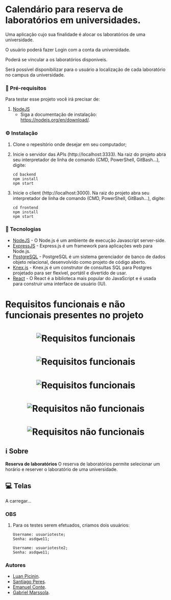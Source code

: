 # Calendário para reserva de laboratórios em universidades.

Uma aplicação cujo sua finalidade é alocar os laboratórios de uma universidade.

O usuário poderá fazer Login com a conta da universidade.

Poderá se vincular a os laboratórios disponiveis.

Será possível disponibilizar para o usuário a localização de cada laboratório no campus da universidade.

### :page_facing_up: Pré-requisitos

Para testar esse projeto você irá precisar de:

1. [NodeJS](https://nodejs.org/en/)
   - Siga a documentação de instalação: https://nodejs.org/en/download/.

### :gear: Instalação

1. Clone o repesitório onde desejar em seu computador;

2. Inicie o servidor das APIs (http://localhost:3333). Na raiz do projeto abra seu interpretador de linha de comando (CMD, PowerShell, GitBash...), digite:
   ```
   cd backend
   npm install
   npm start
   ```
3. Inicie o client (http://localhost:3000). Na raiz do projeto abra seu interpretador de linha de comando (CMD, PowerShell, GitBash...), digite:
   ```
   cd frontend
   npm install
   npm start
   ```

### :rocket: Tecnologias

- [NodeJS](https://nodejs.org/en/) - O Node.js é um ambiente de execução Javascript server-side.
- [ExpressJS](https://expressjs.com/pt-br/) - Express.js é um framework para aplicações web para Node.js.
- [PostgreSQL](https://www.mongodb.com/) - PostgreSQL é um sistema gerenciador de banco de dados objeto relacional, desenvolvido como projeto de código aberto.
- [Knex.js](https://mongoosejs.com/) - Knex.js é um construtor de consultas SQL para Postgres projetado para ser flexível, portátil e divertido de usar.
- [React](https://pt-br.reactjs.org/) - O React é a biblioteca mais popular do JavaScript e é usada para construir uma interface de usuário (IU).

# Requisitos funcionais e não funcionais presentes no projeto

<h1 align="center">
  <img alt="Requisitos funcionais" src="https://github.com/SantiagoPeres/CalendarioReservaLaboratorios/blob/main/.github/reqf1reqf2.png" />
</h1>
<h1 align="center">
  <img alt="Requisitos funcionais" src="https://github.com/SantiagoPeres/CalendarioReservaLaboratorios/blob/main/.github/reqf3reqf4.png" />
</h1>
<h1 align="center">
  <img alt="Requisitos funcionais" src="https://github.com/SantiagoPeres/CalendarioReservaLaboratorios/blob/main/.github/reqf5req6.png" />
</h1>
<h1 align="center">
  <img alt="Requisitos não funcionais" src="https://github.com/SantiagoPeres/CalendarioReservaLaboratorios/blob/main/.github/reqf7.png" />
</h1>
<a id="about"></a>
<h1 align="center">
  <img alt="Requisitos não funcionais" src="https://github.com/SantiagoPeres/CalendarioReservaLaboratorios/blob/main/.github/reqnf8reqnf9.png" />
</h1>
<a id="about"></a>

## :information_source: Sobre

<strong> Reserva de laboratórios </strong> O reserva de laboratórios permite selecionar um horário e reserver o laboratório de uma universidade.

## :computer: Telas

A carregar...

<!--
<h1 align="center">
  <img alt="Reserva Laboratorio" src="https://github.com/marlonchallouts/Ecoleta/blob/master/.github/app-screen.png" />
</h1>
-->

### OBS

1. Para os testes serem efetuados, criamos dois usuários:

   ```
   Username: usuarioteste;
   Senha: asdqwe11;

   Username: usuarioteste2;
   Senha: asdqwe11;
   ```

### Autores

- [Luan Picinin](https://github.com/LuanPicinin).
- [Santiago Peres](https://github.com/SantiagoPeres).
- [Emanuel Conte](https://github.com/emanuelconte).
- [Gabriel Marssola](https://github.com/gmarssola).
